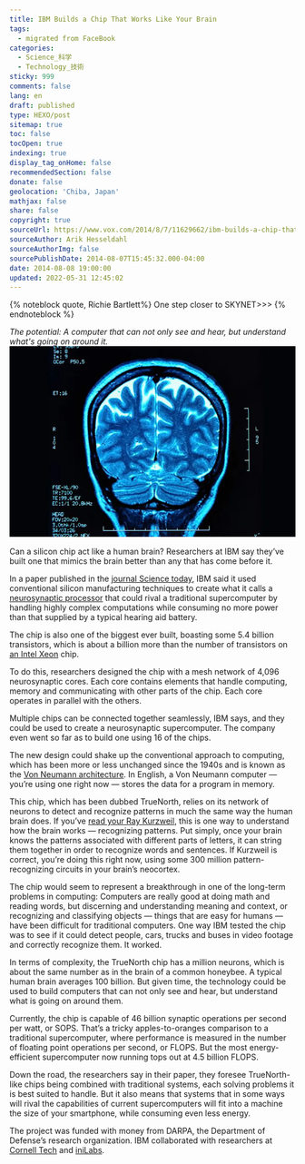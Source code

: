 ```yaml
---
title: IBM Builds a Chip That Works Like Your Brain
tags:
  - migrated from FaceBook
categories:
  - Science_科学
  - Technology_技術
sticky: 999
comments: false
lang: en
draft: published
type: HEXO/post
sitemap: true
toc: false
tocOpen: true
indexing: true
display_tag_onHome: false
recommendedSection: false
donate: false
geolocation: 'Chiba, Japan'
mathjax: false
share: false
copyright: true
sourceUrl: https://www.vox.com/2014/8/7/11629662/ibm-builds-a-chip-that-works-like-your-brain
sourceAuthor: Arik Hesseldahl
sourceAuthorImg: false
sourcePublishDate: 2014-08-07T15:45:32.000-04:00
date: 2014-08-08 19:00:00
updated: 2022-05-31 12:45:02
---
```

{% noteblock quote, Richie Bartlett%}
One step closer to SKYNET>>>
{% endnoteblock %}

*The potential: A computer that can not only see and hear, but understand what's going on around it.*
![Allison Herreid | Shutterstock](./IBM-Builds-a-Chip-That-Works-Like-Your-Brain/brain-scan.0.1505262773.0.jpg)

Can a silicon chip act like a human brain? Researchers at IBM say they’ve built one that mimics the brain better than any that has come before it.

In a paper published in the [journal Science today](http://www.sciencemag.org/content/345/6197/668), IBM said it used conventional silicon manufacturing techniques to create what it calls a [neurosynaptic processor](http://www.research.ibm.com/cognitive-computing/neurosynaptic-chips.shtml) that could rival a traditional supercomputer by handling highly complex computations while consuming no more power than that supplied by a typical hearing aid battery.

The chip is also one of the biggest ever built, boasting some 5.4 billion transistors, which is about a billion more than the number of transistors on [an Intel Xeon](http://en.wikipedia.org/wiki/Transistor_count) chip.

To do this, researchers designed the chip with a mesh network of 4,096 neurosynaptic cores. Each core contains elements that handle computing, memory and communicating with other parts of the chip. Each core operates in parallel with the others.

Multiple chips can be connected together seamlessly, IBM says, and they could be used to create a neurosynaptic supercomputer. The company even went so far as to build one using 16 of the chips.

The new design could shake up the conventional approach to computing, which has been more or less unchanged since the 1940s and is known as the [Von Neumann architecture](http://en.wikipedia.org/wiki/Von_Neumann_architecture). In English, a Von Neumann computer — you’re using one right now — stores the data for a program in memory.

This chip, which has been dubbed TrueNorth, relies on its network of neurons to detect and recognize patterns in much the same way the human brain does. If you’ve [read your Ray Kurzweil](http://en.wikipedia.org/wiki/How_to_Create_a_Mind), this is one way to understand how the brain works — recognizing patterns. Put simply, once your brain knows the patterns associated with different parts of letters, it can string them together in order to recognize words and sentences. If Kurzweil is correct, you’re doing this right now, using some 300 million pattern-recognizing circuits in your brain’s neocortex.

The chip would seem to represent a breakthrough in one of the long-term problems in computing: Computers are really good at doing math and reading words, but discerning and understanding meaning and context, or recognizing and classifying objects — things that are easy for humans — have been difficult for traditional computers. One way IBM tested the chip was to see if it could detect people, cars, trucks and buses in video footage and correctly recognize them. It worked.

In terms of complexity, the TrueNorth chip has a million neurons, which is about the same number as in the brain of a common honeybee. A typical human brain averages 100 billion. But given time, the technology could be used to build computers that can not only see and hear, but understand what is going on around them.

Currently, the chip is capable of 46 billion synaptic operations per second per watt, or SOPS. That’s a tricky apples-to-oranges comparison to a traditional supercomputer, where performance is measured in the number of floating point operations per second, or FLOPS. But the most energy-efficient supercomputer now running tops out at 4.5 billion FLOPS.

Down the road, the researchers say in their paper, they foresee TrueNorth-like chips being combined with traditional systems, each solving problems it is best suited to handle. But it also means that systems that in some ways will rival the capabilities of current supercomputers will fit into a machine the size of your smartphone, while consuming even less energy.

The project was funded with money from DARPA, the Department of Defense’s research organization. IBM collaborated with researchers at [Cornell Tech](http://tech.cornell.edu) and [iniLabs](http://www.inilabs.com).
